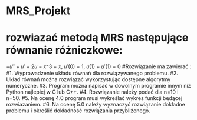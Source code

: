 # MRS_Projekt
# rozwiazać metodą MRS następujące równanie różniczkowe: 
−𝑢″ + 𝑢′ + 2𝑢 = 𝑥^3 + 𝑥, 𝑢′(0) = 1, 𝑢(1) + 𝑢′(1) = 0
#Rozwiązanie ma zawierać :
#1. Wyprowadzenie układu równań dla rozwiązywanego problemu.
#2. Układ równań można rozwiązać wykorzystując dostępne algorytmy numeryczne.
#3. Program można napisać w dowolnym programie innym niż Python najlepiej w C lub C++.
#4. Rozwiązanie należy podać dla n=10 i n=50.
#5. Na ocenę 4.0 program musi wykreślać wykres funkcji będącej rozwiazaniem.
#6. Na ocenę 5.0 należy wyznaczyć rozwiązanie dokładne problemu i określić dokładność rozwiązania przybliżonego.
